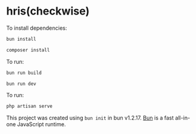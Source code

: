 # hris(checkwise)

To install dependencies:

```bash
bun install
```
```bash
composer install
```

To run:

```bash
bun run build
```
```bash
bun run dev
```

To run:
```bash
php artisan serve
```

This project was created using `bun init` in bun v1.2.17. [Bun](https://bun.sh) is a fast all-in-one JavaScript runtime.
